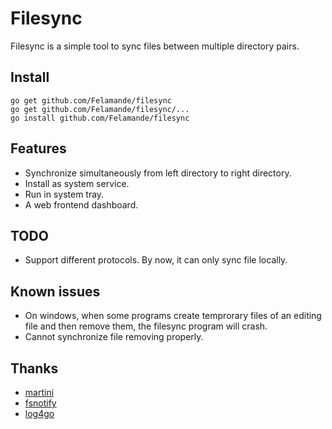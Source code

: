 ﻿# Filesync

Filesync is a simple tool to sync files between multiple directory pairs.

## Install
```
go get github.com/Felamande/filesync
go get github.com/Felamande/filesync/...
go install github.com/Felamande/filesync
```

## Features
* Synchronize simultaneously from left directory to right directory.
* Install as system service.
* Run in system tray.
* A web frontend dashboard.

## TODO
* Support different protocols. By now, it can only sync file locally.

## Known issues
* On windows, when some programs create temprorary files of an editing file and then remove them, the filesync program will crash.
* Cannot synchronize file removing properly.

## Thanks
* [martini](https://github.com/go-martini/martini)
* [fsnotify](https://gopkg.in/fsnotify.v1)
* [log4go](https://code.google.com/p/log4go)





